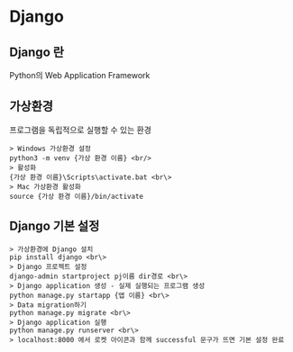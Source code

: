 # Django

## Django 란
Python의 Web Application Framework

## 가상환경
프로그램을 독립적으로 실행할 수 있는 환경
```
> Windows 가상환경 설정
python3 -m venv {가상 환경 이름} <br/>
> 활성화
{가상 환경 이름}\Scripts\activate.bat <br\>
> Mac 가상환경 활성화
source {가상 환경 이름}/bin/activate
```

## Django 기본 설정
```
> 가상환경에 Django 설치 
pip install django <br\>
> Django 프로젝트 설정
django-admin startproject pj이름 dir경로 <br\>
> Django application 생성 - 실제 실행되는 프로그램 생성
python manage.py startapp {앱 이름} <br\>
> Data migration하기
python manage.py migrate <br\>
> Django application 실행
python manage.py runserver <br\>
> localhost:8000 에서 로켓 아이콘과 함께 successful 문구가 뜨면 기본 설정 완료
```

